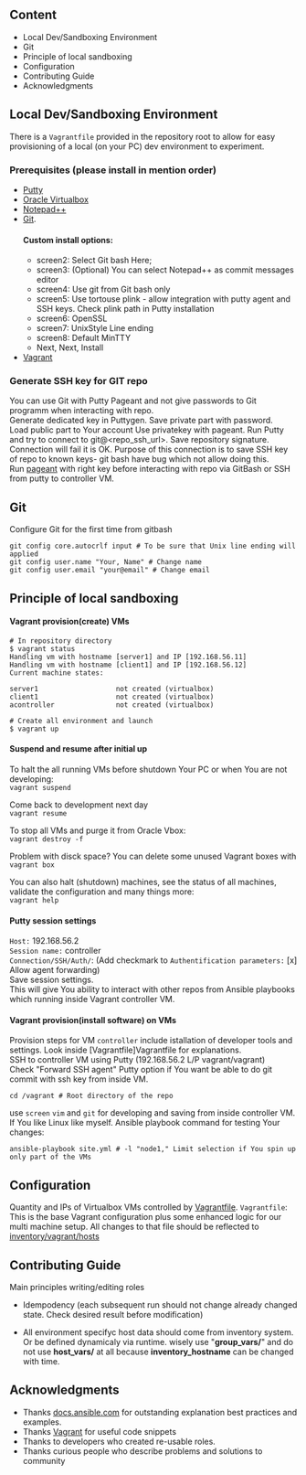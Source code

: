 ## Content
* Local Dev/Sandboxing Environment
* Git
* Principle of local sandboxing
* Configuration
* Contributing Guide
* Acknowledgments

## Local Dev/Sandboxing Environment

There is a `Vagrantfile` provided in the repository root to allow for easy provisioning of a local (on your PC) dev environment to experiment.
### Prerequisites (please install in mention order)
* [Putty](https://www.chiark.greenend.org.uk/~sgtatham/putty/latest.html) 
* [Oracle Virtualbox](https://www.virtualbox.org/wiki/Downloads)
* [Notepad++](https://notepad-plus-plus.org/download)
* [Git](https://git-scm.com/downloads).  
    #### Custom install options:  
    * screen2: Select Git bash Here;
    * screen3: (Optional) You can select Notepad++ as commit messages editor
    * screen4: Use git from Git bash only
    * screen5: Use tortouse plink - allow integration with putty agent and SSH keys. Check plink path in Putty installation
    * screen6: OpenSSL
    * screen7: UnixStyle Line ending
    * screen8: Default MinTTY
    * Next, Next, Install
* [Vagrant](https://www.vagrantup.com/downloads.html) 

### Generate SSH key for GIT repo
You can use Git with Putty Pageant and not give passwords to Git programm when interacting with repo.  
Generate dedicated key in Puttygen. Save private part with password.  
Load public part to Your account
Use privatekey with pageant. 
Run Putty and try to connect to git@<repo_ssh_url>. Save repository signature.  
Connection will fail it is OK. Purpose of this connection is to save SSH key of repo to known keys- git bash have bug which not allow doing this.  
Run [pageant](https://www.ssh.com/ssh/putty/putty-manuals/0.68/Chapter9.html) with right key before interacting with repo via GitBash or SSH from putty to controller VM.

## Git
Configure Git for the first time from gitbash
```
git config core.autocrlf input # To be sure that Unix line ending will applied
git config user.name "Your, Name" # Change name
git config user.email "your@email" # Change email 
```
 
## Principle of local sandboxing
#### Vagrant provision(create) VMs

```
# In repository directory
$ vagrant status
Handling vm with hostname [server1] and IP [192.168.56.11]
Handling vm with hostname [client1] and IP [192.168.56.12]
Current machine states:

server1                   not created (virtualbox)
client1                   not created (virtualbox)
acontroller               not created (virtualbox)

# Create all environment and launch
$ vagrant up
```

#### Suspend and resume after initial up
To halt the all running VMs before shutdown Your PC or when You are not developing:  
`vagrant suspend`  

Come back to development next day  
`vagrant resume`  

To stop all VMs and purge it from Oracle Vbox:  
`vagrant destroy -f`  

Problem with disck space? You can delete some unused Vagrant boxes with  
`vagrant box`   

You can also halt (shutdown) machines, see the status of all machines, validate the configuration and many things more:  
`vagrant help`

#### Putty session settings
`Host:` 192.168.56.2  
`Session name:` controller  
`Connection/SSH/Auth/`: (Add checkmark to `Authentification parameters:` [x] Allow agent forwarding)  
Save session settings.  
This will give You ability to interact with other repos from Ansible playbooks which running inside Vagrant controller VM. 

#### Vagrant provision(install software) on VMs
Provision steps for VM `controller` include istallation of developer tools and settings. Look inside [Vagrantfile]Vagrantfile for explanations.  
SSH to controller VM using Putty (192.168.56.2 L/P vagrant/vagrant)  
Check "Forward SSH agent" Putty option if You want be able to do git commit with ssh key from inside VM.  

```
cd /vagrant # Root directory of the repo
```
use `screen` `vim` and `git` for developing and saving from inside controller VM. If You like Linux like myself.
Ansible playbook command for testing Your changes:   
```
ansible-playbook site.yml # -l "node1," Limit selection if You spin up only part of the VMs
```

## **Configuration**
Quantity and IPs of Virtualbox VMs controlled by [Vagrantfile](../../Vagrantfile).
`Vagrantfile`:
This is the base Vagrant configuration plus some enhanced logic for our multi machine setup. 
All changes to that file should be reflected to [inventory/vagrant/hosts](../../inventory/vagrant/hosts)

## Contributing Guide

Main principles writing/editing roles
 * Idempodency 
(each subsequent run should not change already changed state. 
Check desired result before modification)

 * All environment specifyc host data should come from inventory system. 
Or be defined dynamicaly via runtime.
wisely use "__group_vars/__" and do not use __host_vars/__ at all because 
__inventory_hostname__ can be changed with time.

## Acknowledgments
* Thanks [docs.ansible.com](http://docs.ansible.com) for outstanding explanation best practices and examples.
* Thanks [Vagrant](https://www.vagrantup.com/docs/index.html) for useful code snippets
* Thanks to developers who created re-usable roles.
* Thanks curious people who describe problems and solutions to community
